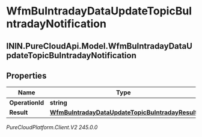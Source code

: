 # WfmBuIntradayDataUpdateTopicBuIntradayNotification

## ININ.PureCloudApi.Model.WfmBuIntradayDataUpdateTopicBuIntradayNotification

## Properties

|Name | Type | Description | Notes|
|------------ | ------------- | ------------- | -------------|
| **OperationId** | **string** |  | [optional] |
| **Result** | [**WfmBuIntradayDataUpdateTopicBuIntradayResult**](WfmBuIntradayDataUpdateTopicBuIntradayResult) |  | [optional] |



_PureCloudPlatform.Client.V2 245.0.0_
